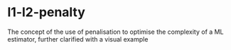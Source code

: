 # l1-l2-penalty

The concept of the use of penalisation to optimise the complexity of a ML estimator, further clarified with a visual example
